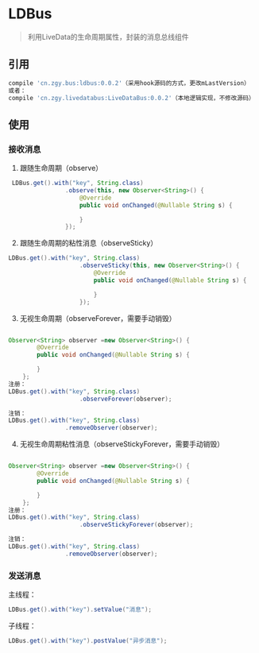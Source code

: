 # LDBus
> 利用LiveData的生命周期属性，封装的消息总线组件

## 引用
```groovy
compile 'cn.zgy.bus:ldbus:0.0.2'（采用hook源码的方式，更改mLastVersion）
或者：
compile 'cn.zgy.livedatabus:LiveDataBus:0.0.2'（本地逻辑实现，不修改源码）
```

## 使用

### 接收消息

1. 跟随生命周期（observe）

```java
 LDBus.get().with("key", String.class)
                .observe(this, new Observer<String>() {
                    @Override
                    public void onChanged(@Nullable String s) {

                    }
                });
```

2. 跟随生命周期的粘性消息（observeSticky）

```java
LDBus.get().with("key", String.class)
                    .observeSticky(this, new Observer<String>() {
                        @Override
                        public void onChanged(@Nullable String s) {

                        }
                    });
```

3. 无视生命周期（observeForever，需要手动销毁）
```java

Observer<String> observer =new Observer<String>() {
        @Override
        public void onChanged(@Nullable String s) {

        }
    };
注册：
LDBus.get().with("key", String.class)
                    .observeForever(observer);

注销：
LDBus.get().with("key", String.class)
                .removeObserver(observer);
```

4. 无视生命周期粘性消息（observeStickyForever，需要手动销毁）
```java

Observer<String> observer =new Observer<String>() {
        @Override
        public void onChanged(@Nullable String s) {

        }
    };
注册：
LDBus.get().with("key", String.class)
                    .observeStickyForever(observer);

注销：
LDBus.get().with("key", String.class)
                .removeObserver(observer);
```

### 发送消息
主线程：
```java
LDBus.get().with("key").setValue("消息");
```

子线程：
```java
LDBus.get().with("key").postValue("异步消息");
```